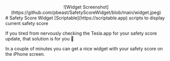 <div style="text-align:center">
  ![Widget Screenshot](https://github.com/pbeast/SafetyScoreWidget/blob/main/widget.jpeg)
</div>
# Safety Score Widget
[Scriptable](https://scriptable.app) scripts to display current safety score

If you tired from nervously checking the Tesla.app for your safety score update, that solution is for you 🙂

In a couple of minutes you can get a nice widget with your safety score on the iPhone screen.
